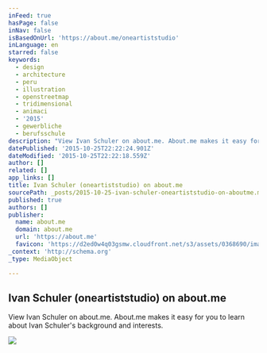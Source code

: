 ```yaml
---
inFeed: true
hasPage: false
inNav: false
isBasedOnUrl: 'https://about.me/oneartiststudio'
inLanguage: en
starred: false
keywords:
  - design
  - architecture
  - peru
  - illustration
  - openstreetmap
  - tridimensional
  - animaci
  - '2015'
  - gewerbliche
  - berufsschule
description: "View Ivan Schuler on about.me. About.me makes it easy for you to learn about Ivan Schuler's background and interests."
datePublished: '2015-10-25T22:22:24.901Z'
dateModified: '2015-10-25T22:22:18.559Z'
author: []
related: []
app_links: []
title: Ivan Schuler (oneartiststudio) on about.me
sourcePath: _posts/2015-10-25-ivan-schuler-oneartiststudio-on-aboutme.md
published: true
authors: []
publisher:
  name: about.me
  domain: about.me
  url: 'https://about.me'
  favicon: 'https://d2ed0w4q03gsmw.cloudfront.net/s3/assets/0368690/images/icons/favicon.ico'
_context: 'http://schema.org'
_type: MediaObject

---
```

<article style=""><h1>Ivan Schuler (oneartiststudio) on about.me</h1><p>View Ivan Schuler on about.me. About.me makes it easy for you to learn about Ivan Schuler's background and interests.</p><img src="http://o.aolcdn.com/dims-global/dims/ABOUTME/5/200/200/100/http://d3mod6n032mdiz.cloudfront.net/thumb2/o/n/e/oneartiststudio/oneartiststudio-840x560.jpg" /></article>